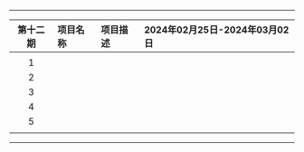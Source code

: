 
---

|        第十二期         | 项目名称                 | 项目描述              | 2024年02月25日-2024年03月02日                                  |
| :-------------------: | :----------------------- | :-------------------- | :----------------------------------------------------------- |
|                       |                          |                       |                                                              |
|           1           |                  |           |                          |
|           2           |                |               |                        |
|           3           |                |             |                      |
|           4           |                 |     |                   |
|           5           |                   |   |                        |
|                       |                          |                       |                                                              |

---
